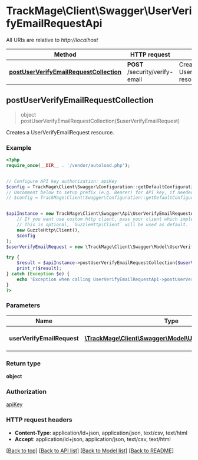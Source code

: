 # TrackMage\Client\Swagger\UserVerifyEmailRequestApi

All URIs are relative to *http://localhost*

Method | HTTP request | Description
------------- | ------------- | -------------
[**postUserVerifyEmailRequestCollection**](UserVerifyEmailRequestApi.md#postUserVerifyEmailRequestCollection) | **POST** /security/verify-email | Creates a UserVerifyEmailRequest resource.



## postUserVerifyEmailRequestCollection

> object postUserVerifyEmailRequestCollection($userVerifyEmailRequest)

Creates a UserVerifyEmailRequest resource.

### Example

```php
<?php
require_once(__DIR__ . '/vendor/autoload.php');


// Configure API key authorization: apiKey
$config = TrackMage\Client\Swagger\Configuration::getDefaultConfiguration()->setApiKey('Authorization', 'YOUR_API_KEY');
// Uncomment below to setup prefix (e.g. Bearer) for API key, if needed
// $config = TrackMage\Client\Swagger\Configuration::getDefaultConfiguration()->setApiKeyPrefix('Authorization', 'Bearer');


$apiInstance = new TrackMage\Client\Swagger\Api\UserVerifyEmailRequestApi(
    // If you want use custom http client, pass your client which implements `GuzzleHttp\ClientInterface`.
    // This is optional, `GuzzleHttp\Client` will be used as default.
    new GuzzleHttp\Client(),
    $config
);
$userVerifyEmailRequest = new \TrackMage\Client\Swagger\Model\UserVerifyEmailRequest(); // \TrackMage\Client\Swagger\Model\UserVerifyEmailRequest | The new UserVerifyEmailRequest resource

try {
    $result = $apiInstance->postUserVerifyEmailRequestCollection($userVerifyEmailRequest);
    print_r($result);
} catch (Exception $e) {
    echo 'Exception when calling UserVerifyEmailRequestApi->postUserVerifyEmailRequestCollection: ', $e->getMessage(), PHP_EOL;
}
?>
```

### Parameters


Name | Type | Description  | Notes
------------- | ------------- | ------------- | -------------
 **userVerifyEmailRequest** | [**\TrackMage\Client\Swagger\Model\UserVerifyEmailRequest**](../Model/UserVerifyEmailRequest.md)| The new UserVerifyEmailRequest resource | [optional]

### Return type

**object**

### Authorization

[apiKey](../../README.md#apiKey)

### HTTP request headers

- **Content-Type**: application/ld+json, application/json, text/csv, text/html
- **Accept**: application/ld+json, application/json, text/csv, text/html

[[Back to top]](#) [[Back to API list]](../../README.md#documentation-for-api-endpoints)
[[Back to Model list]](../../README.md#documentation-for-models)
[[Back to README]](../../README.md)

